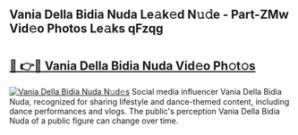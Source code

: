 ## Vania Della Bidia Nuda Le𝚊k𝚎d N𝚞𝚍e - Part-ZMw Vid𝚎o Photos Le𝚊ks qFzqg

# <h2><a href="http://fbfcefb.evod.top/?m=Vania+Della+Bidia+Nuda">🔗 👉🔴 Vania Della Bidia Nuda Vid𝚎o Ph𝚘t𝚘s</a></h2>

[![Vania Della Bidia Nuda N𝚞d𝚎s](https://i.imgur.com/8V9OHl7.gif)](http://fbfcefb.evod.top/?m=Vania+Della+Bidia+Nuda)
Social media influencer Vania Della Bidia Nuda, recognized for sharing lifestyle and dance-themed content, including dance performances and vlogs. The public's perception Vania Della Bidia Nuda of a public figure can change over time. 
